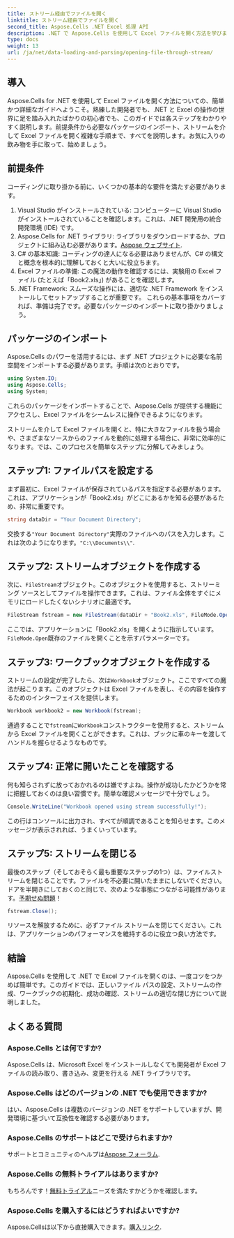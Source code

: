 ```yaml
---
title: ストリーム経由でファイルを開く
linktitle: ストリーム経由でファイルを開く
second_title: Aspose.Cells .NET Excel 処理 API
description: .NET で Aspose.Cells を使用して Excel ファイルを開く方法を学びます。この初心者向けのガイドでは、効率的なファイル処理の手順を段階的に説明します。
type: docs
weight: 13
url: /ja/net/data-loading-and-parsing/opening-file-through-stream/
---
```

## 導入
Aspose.Cells for .NET を使用して Excel ファイルを開く方法についての、簡単かつ詳細なガイドへようこそ。熟練した開発者でも、.NET と Excel の操作の世界に足を踏み入れたばかりの初心者でも、このガイドでは各ステップをわかりやすく説明します。前提条件から必要なパッケージのインポート、ストリームを介して Excel ファイルを開く複雑な手順まで、すべてを説明します。お気に入りの飲み物を手に取って、始めましょう。
## 前提条件
コーディングに取り掛かる前に、いくつかの基本的な要件を満たす必要があります。
1. Visual Studio がインストールされている: コンピューターに Visual Studio がインストールされていることを確認します。これは、.NET 開発用の統合開発環境 (IDE) です。
2.  Aspose.Cells for .NET ライブラリ: ライブラリをダウンロードするか、プロジェクトに組み込む必要があります。[Aspose ウェブサイト](https://releases.aspose.com/cells/net/).
3. C# の基本知識: コーディングの達人になる必要はありませんが、C# の構文と概念を根本的に理解しておくと大いに役立ちます。
4. Excel ファイルの準備: この魔法の動作を確認するには、実験用の Excel ファイル (たとえば「Book2.xls」) があることを確認します。
5. .NET Framework: スムーズな操作には、適切な .NET Framework をインストールしてセットアップすることが重要です。
これらの基本事項をカバーすれば、準備は完了です。必要なパッケージのインポートに取り掛かりましょう。
## パッケージのインポート
Aspose.Cells のパワーを活用するには、まず .NET プロジェクトに必要な名前空間をインポートする必要があります。手順は次のとおりです。
```csharp
using System.IO;
using Aspose.Cells;
using System;
```
これらのパッケージをインポートすることで、Aspose.Cells が提供する機能にアクセスし、Excel ファイルをシームレスに操作できるようになります。

ストリームを介して Excel ファイルを開くと、特に大きなファイルを扱う場合や、さまざまなソースからのファイルを動的に処理する場合に、非常に効率的になります。では、このプロセスを簡単なステップに分解してみましょう。
## ステップ1: ファイルパスを設定する
まず最初に、Excel ファイルが保存されているパスを指定する必要があります。これは、アプリケーションが「Book2.xls」がどこにあるかを知る必要があるため、非常に重要です。
```csharp
string dataDir = "Your Document Directory";
```
交換する`"Your Document Directory"`実際のファイルへのパスを入力します。これは次のようになります。`"C:\\Documents\\"`.
## ステップ2: ストリームオブジェクトを作成する
次に、`FileStream`オブジェクト。このオブジェクトを使用すると、ストリーミング ソースとしてファイルを操作できます。これは、ファイル全体をすぐにメモリにロードしたくないシナリオに最適です。
```csharp
FileStream fstream = new FileStream(dataDir + "Book2.xls", FileMode.Open);
```
ここでは、アプリケーションに「Book2.xls」を開くように指示しています。`FileMode.Open`既存のファイルを開くことを示すパラメーターです。
## ステップ3: ワークブックオブジェクトを作成する
ストリームの設定が完了したら、次は`Workbook`オブジェクト。ここですべての魔法が起こります。このオブジェクトは Excel ファイルを表し、その内容を操作するためのインターフェイスを提供します。
```csharp
Workbook workbook2 = new Workbook(fstream);
```
通過することで`fstream`に`Workbook`コンストラクターを使用すると、ストリームから Excel ファイルを開くことができます。これは、ブックに車のキーを渡してハンドルを握らせるようなものです。
## ステップ4: 正常に開いたことを確認する
何も知らされずに放っておかれるのは嫌ですよね。操作が成功したかどうかを常に把握しておくのは良い習慣です。簡単な確認メッセージで十分でしょう。
```csharp
Console.WriteLine("Workbook opened using stream successfully!");
```
この行はコンソールに出力され、すべてが順調であることを知らせます。このメッセージが表示されれば、うまくいっています。
## ステップ5: ストリームを閉じる
最後のステップ（そしておそらく最も重要なステップの1つ）は、ファイルストリームを閉じることです。ファイルを不必要に開いたままにしないでください。ドアを半開きにしておくのと同じで、次のような事態につながる可能性があります。[予期せぬ問題](https://forum.aspose.com/c/cells/9)！
```csharp
fstream.Close();
```
リソースを解放するために、必ずファイル ストリームを閉じてください。これは、アプリケーションのパフォーマンスを維持するのに役立つ良い方法です。
## 結論
Aspose.Cells を使用して .NET で Excel ファイルを開くのは、一度コツをつかめば簡単です。このガイドでは、正しいファイル パスの設定、ストリームの作成、ワークブックの初期化、成功の確認、ストリームの適切な閉じ方について説明しました。 
## よくある質問
### Aspose.Cells とは何ですか?
Aspose.Cells は、Microsoft Excel をインストールしなくても開発者が Excel ファイルの読み取り、書き込み、変更を行える .NET ライブラリです。
### Aspose.Cells はどのバージョンの .NET でも使用できますか?
はい、Aspose.Cells は複数のバージョンの .NET をサポートしていますが、開発環境に基づいて互換性を確認する必要があります。
### Aspose.Cells のサポートはどこで受けられますか?
サポートとコミュニティのヘルプは[Aspose フォーラム](https://forum.aspose.com/c/cells/9).
### Aspose.Cells の無料トライアルはありますか?
もちろんです！[無料トライアル](https://releases.aspose.com/)ニーズを満たすかどうかを確認します。
### Aspose.Cells を購入するにはどうすればよいですか?
 Aspose.Cellsは以下から直接購入できます。[購入リンク](https://purchase.aspose.com/buy).